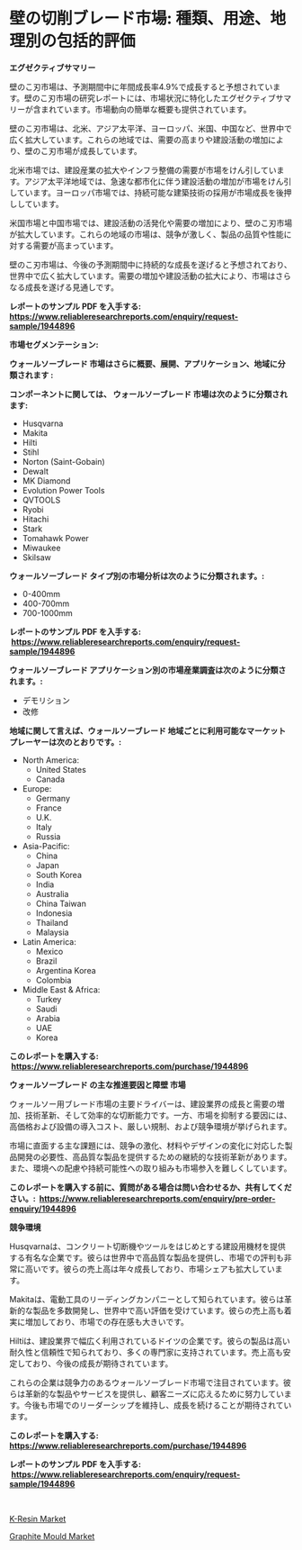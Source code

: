 <p><h1>壁の切削ブレード市場: 種類、用途、地理別の包括的評価</h1></p><p><strong>エグゼクティブサマリー</strong></p>
<p><p>壁のこ刃市場は、予測期間中に年間成長率4.9%で成長すると予想されています。壁のこ刃市場の研究レポートには、市場状況に特化したエグゼクティブサマリーが含まれています。市場動向の簡単な概要も提供されています。</p><p>壁のこ刃市場は、北米、アジア太平洋、ヨーロッパ、米国、中国など、世界中で広く拡大しています。これらの地域では、需要の高まりや建設活動の増加により、壁のこ刃市場が成長しています。</p><p>北米市場では、建設産業の拡大やインフラ整備の需要が市場をけん引しています。アジア太平洋地域では、急速な都市化に伴う建設活動の増加が市場をけん引しています。ヨーロッパ市場では、持続可能な建築技術の採用が市場成長を後押ししています。</p><p>米国市場と中国市場では、建設活動の活発化や需要の増加により、壁のこ刃市場が拡大しています。これらの地域の市場は、競争が激しく、製品の品質や性能に対する需要が高まっています。</p><p>壁のこ刃市場は、今後の予測期間中に持続的な成長を遂げると予想されており、世界中で広く拡大しています。需要の増加や建設活動の拡大により、市場はさらなる成長を遂げる見通しです。</p></p>
<p><strong>レポートのサンプル PDF を入手する: <a href="https://www.reliableresearchreports.com/enquiry/request-sample/1944896">https://www.reliableresearchreports.com/enquiry/request-sample/1944896</a></strong></p>
<p><strong>市場セグメンテーション:</strong></p>
<p><strong> ウォールソーブレード 市場はさらに概要、展開、アプリケーション、地域に分類されます :</strong></p>
<p><strong>コンポーネントに関しては、 ウォールソーブレード 市場は次のように分類されます: &nbsp;</strong></p>
<p><ul><li>Husqvarna</li><li>Makita</li><li>Hilti</li><li>Stihl</li><li>Norton (Saint-Gobain)</li><li>Dewalt</li><li>MK Diamond</li><li>Evolution Power Tools</li><li>QVTOOLS</li><li>Ryobi</li><li>Hitachi</li><li>Stark</li><li>Tomahawk Power</li><li>Miwaukee</li><li>Skilsaw</li></ul></p>
<p><strong> ウォールソーブレード タイプ別の市場分析は次のように分類されます。:</strong></p>
<p><ul><li>0-400mm</li><li>400-700mm</li><li>700-1000mm</li></ul></p>
<p><strong>レポートのサンプル PDF を入手する: &nbsp;<a href="https://www.reliableresearchreports.com/enquiry/request-sample/1944896">https://www.reliableresearchreports.com/enquiry/request-sample/1944896</a></strong></p>
<p><strong> ウォールソーブレード アプリケーション別の市場産業調査は次のように分類されます。:</strong></p>
<p><ul><li>デモリション</li><li>改修</li></ul></p>
<p><strong>地域に関して言えば、ウォールソーブレード 地域ごとに利用可能なマーケットプレーヤーは次のとおりです。:</strong></p>
<p><ul>
    <li>
        North America:
        <ul>
            <li>United States</li>
            <li>Canada</li>
        </ul>
    </li>
    <li>
        Europe:
        <ul>
            <li>Germany</li>
            <li>France</li>
            <li>U.K.</li>
            <li>Italy</li>
            <li>Russia</li>
        </ul>
    </li>
    <li>
        Asia-Pacific:
        <ul>
            <li>China</li>
            <li>Japan</li>
            <li>South Korea</li>
            <li>India</li>
            <li>Australia</li>
            <li>China Taiwan</li>
            <li>Indonesia</li>
            <li>Thailand</li>
            <li>Malaysia</li>
        </ul>
    </li>
    <li>
        Latin America:
        <ul>
            <li>Mexico</li>
            <li>Brazil</li>
            <li>Argentina Korea</li>
            <li>Colombia</li>
        </ul>
    </li>
    <li>
        Middle East & Africa:
        <ul>
            <li>Turkey</li>
            <li>Saudi</li>
            <li>Arabia</li>
            <li>UAE</li>
            <li>Korea</li>
        </ul>
    </li>
    </ul></p>
<p><strong>このレポートを購入する: &nbsp;<a href="https://www.reliableresearchreports.com/purchase/1944896">https://www.reliableresearchreports.com/purchase/1944896</a></strong></p>
<p><strong>ウォールソーブレード の主な推進要因と障壁 市場</strong></p>
<p><p>ウォールソー用ブレード市場の主要ドライバーは、建設業界の成長と需要の増加、技術革新、そして効率的な切断能力です。一方、市場を抑制する要因には、高価格および設備の導入コスト、厳しい規制、および競争環境が挙げられます。</p><p>市場に直面する主な課題には、競争の激化、材料やデザインの変化に対応した製品開発の必要性、高品質な製品を提供するための継続的な技術革新があります。また、環境への配慮や持続可能性への取り組みも市場参入を難しくしています。</p></p>
<p><strong>このレポートを購入する前に、質問がある場合は問い合わせるか、共有してください。:&nbsp; <a href="https://www.reliableresearchreports.com/enquiry/pre-order-enquiry/1944896">https://www.reliableresearchreports.com/enquiry/pre-order-enquiry/1944896</a></strong></p>
<p><strong>競争環境</strong></p>
<p><p>Husqvarnaは、コンクリート切断機やツールをはじめとする建設用機材を提供する有名な企業です。彼らは世界中で高品質な製品を提供し、市場での評判も非常に高いです。彼らの売上高は年々成長しており、市場シェアも拡大しています。</p><p>Makitaは、電動工具のリーディングカンパニーとして知られています。彼らは革新的な製品を多数開発し、世界中で高い評価を受けています。彼らの売上高も着実に増加しており、市場での存在感も大きいです。</p><p>Hiltiは、建設業界で幅広く利用されているドイツの企業です。彼らの製品は高い耐久性と信頼性で知られており、多くの専門家に支持されています。売上高も安定しており、今後の成長が期待されています。</p><p>これらの企業は競争力のあるウォールソーブレード市場で注目されています。彼らは革新的な製品やサービスを提供し、顧客ニーズに応えるために努力しています。今後も市場でのリーダーシップを維持し、成長を続けることが期待されています。</p></p>
<p><strong>このレポートを購入する: &nbsp; <a href="https://www.reliableresearchreports.com/purchase/1944896">https://www.reliableresearchreports.com/purchase/1944896</a></strong></p>
<p><strong>レポートのサンプル PDF を入手する: &nbsp;<a href="https://www.reliableresearchreports.com/enquiry/request-sample/1944896">https://www.reliableresearchreports.com/enquiry/request-sample/1944896</a></strong><strong></strong></p>
<p>&nbsp;</p>
<p><p><a href="https://summer-dogwood-3e9.notion.site/K-Resin-Market-Size-Market-Trends-and-Growth-Outlook-forecasted-for-period-from-2024-to-2031-fc53e63797b84f6b9b1a2a82d6423662">K-Resin Market</a></p><p><a href="https://github.com/Sherrillcrooksxa8i18ucf2m/Market-Research-Report-List-1/blob/main/graphite-mould-market.md">Graphite Mould Market</a></p></p>
